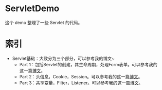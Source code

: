 # ServletDemo
这个 demo 整理了一些 Servlet 的代码。

# 索引
- Servlet基础：大致分为三个部分，可以参考我的博文~
  - Part 1：包括Servlet的创建，其生命周期，处理Form表单。可以参考我的这一篇[博文](http://likexin.org/2017/01/06/Servlet%E5%88%9D%E6%AD%A5%EF%BC%88%E4%B8%80%EF%BC%89/)。
  - Part 2：头信息，Cookie，Session。可以参考我的这一篇[博文](http://likexin.org/2017/01/08/Servlet%E5%88%9D%E6%AD%A5%EF%BC%88%E4%BA%8C%EF%BC%89/)。
  - Part 3：共享变量，Filter，Listener。可以参考我的这一篇[博文](http://likexin.org/2017/01/09/Servlet%E5%88%9D%E6%AD%A5%EF%BC%88%E4%B8%89%EF%BC%89/)。
